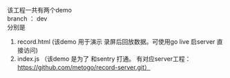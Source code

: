 

该工程一共有两个demo  
branch ： dev  
分别是  
1. record.html   (该demo 用于演示 录屏后回放数据。可使用go live 启server 直接访问)   
2. index.js （该demo 是为了 和sentry 打通。 有对应server工程： https://github.com/metogo/record-server.git）  